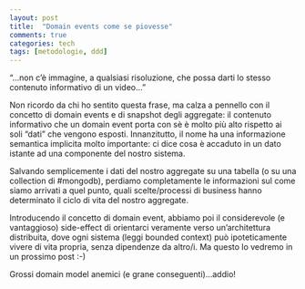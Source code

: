 ```yaml
---
layout: post
title:  "Domain events come se piovesse"
comments: true
categories: tech
tags: [metodologie, ddd]
---
```



&#8220;&#8230;non c&#8217;è immagine, a qualsiasi risoluzione, che possa darti lo stesso contenuto informativo di un video&#8230;&#8221;

Non ricordo da chi ho sentito questa frase, ma calza a pennello con il concetto di domain events e di snapshot degli aggregate: il contenuto informativo che un domain event porta con sè è molto più alto rispetto ai soli &#8220;dati&#8221; che vengono esposti. Innanzitutto, il nome ha una informazione semantica implicita molto importante: ci dice cosa è accaduto in un dato istante ad una componente del nostro sistema.

Salvando semplicemente i dati del nostro aggregate su una tabella (o su una collection di #mongodb), perdiamo completamente le informazioni sul come siamo arrivati a quel punto, quali scelte/processi di business hanno determinato il ciclo di vita del nostro aggregate.

Introducendo il concetto di domain event, abbiamo poi il considerevole (e vantaggioso) side-effect di orientarci veramente verso un&#8217;architettura distribuita, dove ogni sistema (leggi bounded context) può ipoteticamente vivere di vita propria, senza dipendenze da altro/i.
Ma questo lo vedremo in un prossimo post :-)

Grossi domain model anemici (e grane conseguenti)&#8230;addio!

